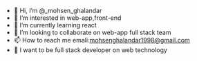 - 👋 Hi, I’m @_mohsen_ghalandar
- 👀 I’m interested in web-app,front-end
- 🌱 I’m currently learning react
- 💞️ I’m looking to collaborate on web-app full stack team
- 📫 How to reach me emali:mohsenghalandar1998@gmail.com
- 🎯 I want to be full stack developer on web technology

<!---
mohsenghalandar/mohsenghalandar is a ✨ special ✨ repository because its `README.md` (this file) appears on your GitHub profile.
You can click the Preview link to take a look at your changes.
--->
